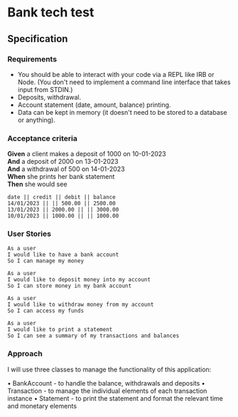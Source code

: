 # Bank tech test
## Specification

### Requirements

* You should be able to interact with your code via a REPL like IRB or Node.  (You don't need to implement a command line interface that takes input from STDIN.)
* Deposits, withdrawal.
* Account statement (date, amount, balance) printing.
* Data can be kept in memory (it doesn't need to be stored to a database or anything).

### Acceptance criteria

**Given** a client makes a deposit of 1000 on 10-01-2023  
**And** a deposit of 2000 on 13-01-2023  
**And** a withdrawal of 500 on 14-01-2023  
**When** she prints her bank statement  
**Then** she would see

```
date || credit || debit || balance
14/01/2023 || || 500.00 || 2500.00
13/01/2023 || 2000.00 || || 3000.00
10/01/2023 || 1000.00 || || 1000.00
```

### User Stories
```
As a user
I would like to have a bank account
So I can manage my money

As a user
I would like to deposit money into my account
So I can store money in my bank account

As a user
I would like to withdraw money from my account
So I can access my funds

As a user
I would like to print a statement
So I can see a summary of my transactions and balances
```

### Approach

I will use three classes to manage the functionality of this application:

• BankAccount - to handle the balance, withdrawals and deposits
• Transaction - to manage the individual elements of each transaction instance
• Statement - to print the statement and format the relevant time and monetary elements
